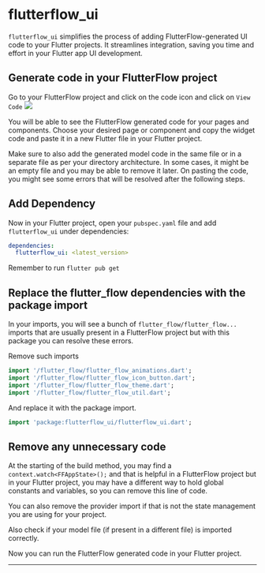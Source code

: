 # flutterflow_ui

`flutterflow_ui` simplifies the process of adding FlutterFlow-generated UI code to your Flutter projects. It streamlines integration, saving you time and effort in your Flutter app UI development.

## Generate code in your FlutterFlow project

Go to your FlutterFlow project and click on the code icon and click on `View Code`
![](https://github.com/flutterflow/flutterflow-ui/assets/package1.gif)

You will be able to see the FlutterFlow generated code for your pages and components. Choose your desired page or component and copy the widget code and paste it in a new Flutter file in your Flutter project. 

Make sure to also add the generated model code in the same file or in a separate file as per your directory architecture. In some cases, it might be an empty file and you may be able to remove it later.
On pasting the code, you might see some errors that will be resolved after the following steps.

## Add Dependency

Now in your Flutter project, open your `pubspec.yaml` file and add `flutterflow_ui` under dependencies:

```yaml
dependencies:
  flutterflow_ui: <latest_version>
```
Remember to run `flutter pub get`

## Replace the flutter_flow dependencies with the package import

In your imports, you will see a bunch of `flutter_flow/flutter_flow...` imports that are usually present in a FlutterFlow project but with this package you can resolve these errors. 

Remove such imports
```dart
import '/flutter_flow/flutter_flow_animations.dart';
import '/flutter_flow/flutter_flow_icon_button.dart';
import '/flutter_flow/flutter_flow_theme.dart';
import '/flutter_flow/flutter_flow_util.dart';
```

And replace it with the package import.

```dart
import 'package:flutterflow_ui/flutterflow_ui.dart';
```

## Remove any unnecessary code

At the starting of the build method, you may find a `context.watch<FFAppState>();` and that is helpful in a FlutterFlow project but in your Flutter project, you may have a different way to hold global constants and variables, so you can remove this line of code. 

You can also remove the provider import if that is not the state management you are using for your project. 

Also check if your model file (if present in a different file) is imported correctly.

Now you can run the FlutterFlow generated code in your Flutter project. 

__________________________________________





